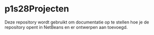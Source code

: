 # p1s28Projecten
Deze repository wordt gebruikt om documentatie op te stellen hoe je de repository opent in NetBeans en er ontwerpen aan toevoegd.
